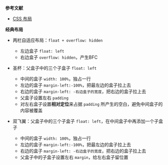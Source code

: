 **参考文献**
- [CSS 布局](https://brianway.github.io/2017/05/18/css-layout-classical-problems/)


**经典布局**
- 两栏自适应布局：`float + overflow: hidden`
  - 左边盒子 `float: left`
  - 右边盒子 `overflow: hidden`，产生BFC


- 圣杯：父盒子中的三个子盒子 `float: left`
  - 中间的盒子 `width: 100%`，独占一行
  - 左边的盒子 `margin-left:-100%`，把最左边的盒子拉上去
  - 右边的盒子 `margin-left: -右边盒子的宽度`，把右边的盒子拉上去
  - 父盒子设置左右 `padding`
  - 对左右盒子设置**相对定位**来占据 `padding` 所产生的空白，避免中间盒子的内容被覆盖


- 双飞翼：父盒子中的三个子盒子 `float: left`，在中间盒子中再添加一个子盒子
  - 中间的盒子 `width: 100%`，独占一行
  - 左边的盒子 `margin-left:-100%`，把最左边的盒子拉上去
  - 右边的盒子 `margin-left: -右边盒子的宽度`，把右边的盒子拉上去
  - 父盒子中的子盒子设置左右 `margin`，给左右盒子留位置